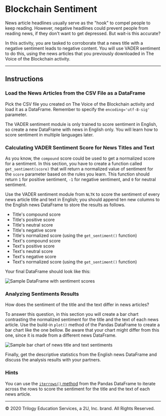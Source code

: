 # Blockchain Sentiment

News article headlines usually serve as the "hook" to compel people to keep reading. However, negative headlines could prevent people from reading news, if they don't want to get depressed. But wait-is this accurate?

In this activity, you are tasked to corroborate that a news title with a negative sentiment leads to negative content. You will use VADER sentiment to do this, using the news articles that you previously downloaded in The Voice of the Blockchain activity.

---

## Instructions

### Load the News Articles from the CSV File as a DataFrame

Pick the CSV file you created on The Voice of the Blockchain activity and load it as a DataFrame. Remember to specify the `encoding='utf-8-sig'` parameter.

The VADER sentiment module is only trained to score sentiment in English, so create a new DataFrame with news in English only. You will learn how to score sentiment in multiple languages later.

### Calculating VADER Sentiment Score for News Titles and Text

As you know, the `compound` score could be used to get a normalized score for a sentiment. In this section, you have to create a function called `get_sentiment(score)` that will return a normalized value of sentiment for the `score` parameter based on the rules you learn. This function should return `1` for positive sentiment, `-1` for negative sentiment, and `0` for neutral sentiment.

Use the VADER sentiment module from `NLTK` to score the sentiment of every news article title and text in English; you should append ten new columns to the English news DataFrame to store the results as follows.

* Title's compound score
* Title's positive score
* Title's neutral score
* Title's negative score
* Title's normalized score (using the `get_sentiment()` function)
* Text's compound score
* Text's positive score
* Text's neutral score
* Text's negative score
* Text's normalized score (using the `get_sentiment()` function)

Your final DataFrame should look like this:

![Sample DataFrame with sentiment scores](Images/blockchain_feelings_df.png)

### Analyzing Sentiments Results

How does the sentiment of the title and the text differ in news articles?

To answer this question, in this section you will create a bar chart contrasting the normalized sentiment for the title and the text of each news article. Use the build-in `plot()` method of the Pandas DataFrame to create a bar chart like the one bellow. Be aware that your chart might differ from this one, since it is made from a different news DataFrame.

![Sample bar chart of news title and text sentiments](Images/blockchain_feelings_bar_chart.png)

Finally, get the descriptive statistics from the English news DataFrame and discuss the analysis results with your partners.

### Hints

You can use the [`iterrows()` method](https://stackoverflow.com/a/16476974/4325668) from the Pandas DataFrame to iterate across the rows to score the sentiment for the title and the text of each news article.

---

© 2020 Trilogy Education Services, a 2U, Inc. brand. All Rights Reserved.
